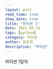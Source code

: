 ```yaml
---
layout: post
read_time: true
show_date: true
title: "파이썬 1"
date: 2021-05-31
tags: [python]
category: 파이썬
author: 문준혁
description: "파이썬"
---
```

파이썬 1일차
